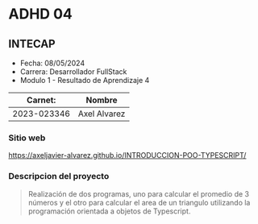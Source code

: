 # ADHD 04
## INTECAP

- Fecha: 08/05/2024
- Carrera: Desarrollador FullStack
- Modulo 1 - Resultado de Aprendizaje 4

| Carnet: | Nombre |
| ------ | ------ |
| 2023-023346 | Axel Alvarez |

### Sitio web 
https://axeljavier-alvarez.github.io/INTRODUCCION-POO-TYPESCRIPT/

### Descripcion del proyecto
> Realización de dos programas, uno para calcular el promedio de 3 números y el otro para calcular el area de un triangulo utilizando la programación orientada a objetos de Typescript.
